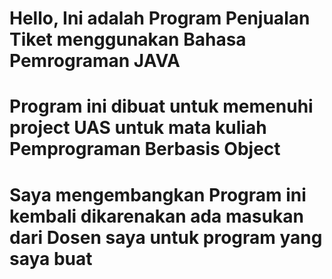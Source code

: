 # Hello, Ini adalah Program Penjualan Tiket menggunakan Bahasa Pemrograman JAVA
# Program ini dibuat untuk memenuhi project UAS untuk mata kuliah Pemprograman Berbasis Object
# Saya mengembangkan Program ini kembali dikarenakan ada masukan dari Dosen saya untuk program yang saya buat

